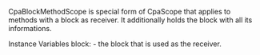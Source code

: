 CpaBlockMethodScope is special form of CpaScope that applies to methods with
a block as receiver. It additionally holds the block with all its informations.

Instance Variables
  block: <CpaBlock> - the block that is used as the receiver.